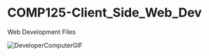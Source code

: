 # COMP125-Client_Side_Web_Dev

Web Development Files


![DeveloperComputerGIF](https://user-images.githubusercontent.com/94388078/227379254-59b213fb-eb05-4e83-ab98-1ea8c5e21936.gif)


